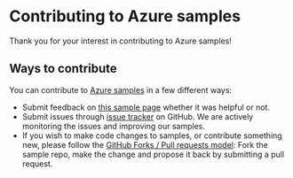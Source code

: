 # Contributing to Azure samples

Thank you for your interest in contributing to Azure samples!

## Ways to contribute

You can contribute to [Azure samples](https://azure.microsoft.com/documentation/samples/) in a few different ways:

- Submit feedback on [this sample page](https://azure.microsoft.com/documentation/samples/network-java-use-network-watcher-to-check-connectivity/) whether it was helpful or not.  
- Submit issues through [issue tracker](https://github.com/Azure-Samples/network-java-use-network-watcher-to-check-connectivity/issues) on GitHub. We are actively monitoring the issues and improving our samples.
- If you wish to make code changes to samples, or contribute something new, please follow the [GitHub Forks / Pull requests model](https://help.github.com/articles/fork-a-repo/): Fork the sample repo, make the change and propose it back by submitting a pull request.